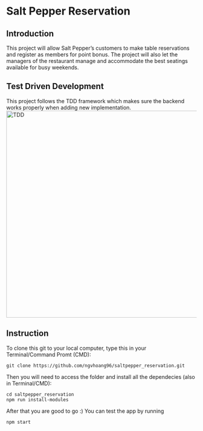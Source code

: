 # Salt Pepper Reservation

## Introduction

This project will allow Salt Pepper’s customers to make table reservations and register as members for point bonus. The project will also let the managers of the restaurant manage and accommodate the best seatings available for busy weekends.

## Test Driven Development

This project follows the TDD framework which makes sure the backend works properly when adding new implementation.  
<img width="546" alt="TDD" src="https://user-images.githubusercontent.com/24357455/139575474-8eb306e2-73ee-4411-858d-fc77fe72955d.png">


## Instruction

To clone this git to your local computer, type this in your Terminal/Command Promt (CMD):

```
git clone https://github.com/ngvhoang96/saltpepper_reservation.git
```

Then you will need to access the folder and install all the dependecies (also in Terminal/CMD):

```
cd saltpepper_reservation
npm run install-modules
```

After that you are good to go :) You can test the app by running

```
npm start
```
